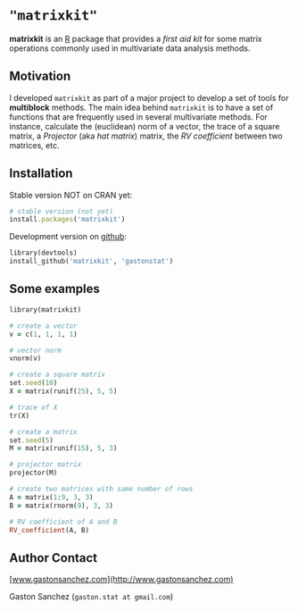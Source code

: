 # `"matrixkit"`

**matrixkit** is an [R](http://www.r-project.org/) package that provides a *first aid kit* for some matrix operations commonly used in multivariate data analysis methods.


## Motivation

I developed `matrixkit` as part of a major project to develop a set of tools for **multiblock** methods. The main idea behind `matrixkit` is to have a set of functions that are frequently used in several multivariate methods. For instance, calculate the (euclidean) norm of a vector, the trace of a square matrix, a *Projector* (aka *hat matrix*) matrix, the *RV coefficient* between two matrices, etc.


## Installation

Stable version NOT on CRAN yet:

```ruby
# stable version (not yet)
install.packages('matrixkit')
```

Development version on [github](https://github.com/gastonstat/matrixkit):

```ruby
library(devtools)
install_github('matrixkit', 'gastonstat')
```

## Some examples
```ruby
library(matrixkit)

# create a vector 
v = c(1, 1, 1, 1)

# vector norm
vnorm(v)

# create a square matrix
set.seed(10)
X = matrix(runif(25), 5, 5)

# trace of X
tr(X)

# create a matrix
set.seed(5)
M = matrix(runif(15), 5, 3)

# projector matrix
projector(M)

# create two matrices with same number of rows
A = matrix(1:9, 3, 3)
B = matrix(rnorm(9), 3, 3)

# RV coefficient of A and B
RV_coefficient(A, B)
```


Author Contact
--------------
[www.gastonsanchez.com](http://www.gastonsanchez.com)

Gaston Sanchez (`gaston.stat at gmail.com`)

